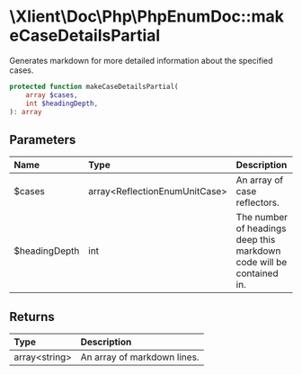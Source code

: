 # \\Xlient\\Doc\\Php\\PhpEnumDoc::makeCaseDetailsPartial

Generates markdown for more detailed information about the specified cases.

```php
protected function makeCaseDetailsPartial(
    array $cases,
    int $headingDepth,
): array
```

## Parameters

| Name | Type | Description |
| :--- | :--- | :--- |
| $cases | array\<ReflectionEnumUnitCase\> | An array of case reflectors. |
| $headingDepth | int | The number of headings deep this markdown code will be contained in. |

## Returns

| Type | Description |
| :--- | :--- |
| array\<string\> | An array of markdown lines. |